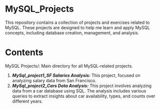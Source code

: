 # MySQL_Projects
This repository contains a collection of projects and exercises related to MySQL. These projects are designed to help me learn and apply MySQL concepts, including database creation, management, and analysis.

# **Contents**

MySQL Projects/: Main directory for all MySQL-related projects.
1. ***MySql_project1_SF Salaries Analysis:*** This project, focused on analyzing salary data from San Francisco.
2. ***MySql_project2_Cars Data Analysis:*** This project involves analyzing data from a car database using SQL. The analysis includes various queries to extract insights about car availability, types, and counts over different years.
